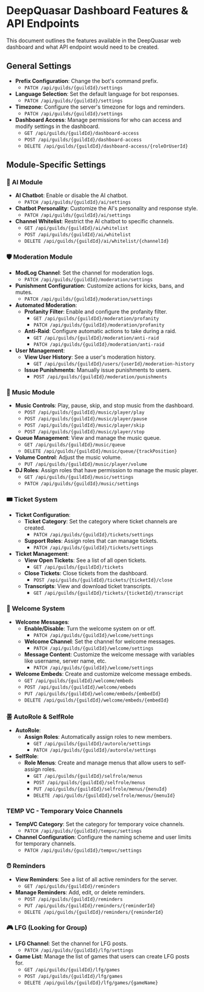 # DeepQuasar Dashboard Features & API Endpoints

This document outlines the features available in the DeepQuasar web dashboard and what API endpoint would need to be created.

## General Settings

- **Prefix Configuration**: Change the bot's command prefix.
  - `PATCH /api/guilds/{guildId}/settings`
- **Language Selection**: Set the default language for bot responses.
  - `PATCH /api/guilds/{guildId}/settings`
- **Timezone**: Configure the server's timezone for logs and reminders.
  - `PATCH /api/guilds/{guildId}/settings`
- **Dashboard Access**: Manage permissions for who can access and modify settings in the dashboard.
  - `GET /api/guilds/{guildId}/dashboard-access`
  - `POST /api/guilds/{guildId}/dashboard-access`
  - `DELETE /api/guilds/{guildId}/dashboard-access/{roleOrUserId}`

## Module-Specific Settings

### 🧠 AI Module

- **AI Chatbot**: Enable or disable the AI chatbot.
  - `PATCH /api/guilds/{guildId}/ai/settings`
- **Chatbot Personality**: Customize the AI's personality and response style.
  - `PATCH /api/guilds/{guildId}/ai/settings`
- **Channel Whitelist**: Restrict the AI chatbot to specific channels.
  - `GET /api/guilds/{guildId}/ai/whitelist`
  - `POST /api/guilds/{guildId}/ai/whitelist`
  - `DELETE /api/guilds/{guildId}/ai/whitelist/{channelId}`

### 🛡️ Moderation Module

- **ModLog Channel**: Set the channel for moderation logs.
  - `PATCH /api/guilds/{guildId}/moderation/settings`
- **Punishment Configuration**: Customize actions for kicks, bans, and mutes.
  - `PATCH /api/guilds/{guildId}/moderation/settings`
- **Automated Moderation**:
    - **Profanity Filter**: Enable and configure the profanity filter.
      - `GET /api/guilds/{guildId}/moderation/profanity`
      - `PATCH /api/guilds/{guildId}/moderation/profanity`
    - **Anti-Raid**: Configure automatic actions to take during a raid.
      - `GET /api/guilds/{guildId}/moderation/anti-raid`
      - `PATCH /api/guilds/{guildId}/moderation/anti-raid`
- **User Management**:
    - **View User History**: See a user's moderation history.
      - `GET /api/guilds/{guildId}/users/{userId}/moderation-history`
    - **Issue Punishments**: Manually issue punishments to users.
      - `POST /api/guilds/{guildId}/moderation/punishments`

### 🎵 Music Module

- **Music Controls**: Play, pause, skip, and stop music from the dashboard.
  - `POST /api/guilds/{guildId}/music/player/play`
  - `POST /api/guilds/{guildId}/music/player/pause`
  - `POST /api/guilds/{guildId}/music/player/skip`
  - `POST /api/guilds/{guildId}/music/player/stop`
- **Queue Management**: View and manage the music queue.
  - `GET /api/guilds/{guildId}/music/queue`
  - `DELETE /api/guilds/{guildId}/music/queue/{trackPosition}`
- **Volume Control**: Adjust the music volume.
  - `PUT /api/guilds/{guildId}/music/player/volume`
- **DJ Roles**: Assign roles that have permission to manage the music player.
  - `GET /api/guilds/{guildId}/music/settings`
  - `PATCH /api/guilds/{guildId}/music/settings`

### 🎟️ Ticket System

- **Ticket Configuration**:
    - **Ticket Category**: Set the category where ticket channels are created.
      - `PATCH /api/guilds/{guildId}/tickets/settings`
    - **Support Roles**: Assign roles that can manage tickets.
      - `PATCH /api/guilds/{guildId}/tickets/settings`
- **Ticket Management**:
    - **View Open Tickets**: See a list of all open tickets.
      - `GET /api/guilds/{guildId}/tickets`
    - **Close Tickets**: Close tickets from the dashboard.
      - `POST /api/guilds/{guildId}/tickets/{ticketId}/close`
    - **Transcripts**: View and download ticket transcripts.
      - `GET /api/guilds/{guildId}/tickets/{ticketId}/transcript`

### 👋 Welcome System

- **Welcome Messages**:
    - **Enable/Disable**: Turn the welcome system on or off.
      - `PATCH /api/guilds/{guildId}/welcome/settings`
    - **Welcome Channel**: Set the channel for welcome messages.
      - `PATCH /api/guilds/{guildId}/welcome/settings`
    - **Message Content**: Customize the welcome message with variables like username, server name, etc.
      - `PATCH /api/guilds/{guildId}/welcome/settings`
- **Welcome Embeds**: Create and customize welcome message embeds.
  - `GET /api/guilds/{guildId}/welcome/embeds`
  - `POST /api/guilds/{guildId}/welcome/embeds`
  - `PUT /api/guilds/{guildId}/welcome/embeds/{embedId}`
  - `DELETE /api/guilds/{guildId}/welcome/embeds/{embedId}`

### 롤 AutoRole & SelfRole

- **AutoRole**:
    - **Assign Roles**: Automatically assign roles to new members.
      - `GET /api/guilds/{guildId}/autorole/settings`
      - `PATCH /api/guilds/{guildId}/autorole/settings`
- **SelfRole**:
    - **Role Menus**: Create and manage menus that allow users to self-assign roles.
      - `GET /api/guilds/{guildId}/selfrole/menus`
      - `POST /api/guilds/{guildId}/selfrole/menus`
      - `PUT /api/guilds/{guildId}/selfrole/menus/{menuId}`
      - `DELETE /api/guilds/{guildId}/selfrole/menus/{menuId}`

###  TEMP VC - Temporary Voice Channels

- **TempVC Category**: Set the category for temporary voice channels.
  - `PATCH /api/guilds/{guildId}/tempvc/settings`
- **Channel Configuration**: Configure the naming scheme and user limits for temporary channels.
  - `PATCH /api/guilds/{guildId}/tempvc/settings`

### ⏰ Reminders

- **View Reminders**: See a list of all active reminders for the server.
  - `GET /api/guilds/{guildId}/reminders`
- **Manage Reminders**: Add, edit, or delete reminders.
  - `POST /api/guilds/{guildId}/reminders`
  - `PUT /api/guilds/{guildId}/reminders/{reminderId}`
  - `DELETE /api/guilds/{guildId}/reminders/{reminderId}`

### 🎮 LFG (Looking for Group)

- **LFG Channel**: Set the channel for LFG posts.
  - `PATCH /api/guilds/{guildId}/lfg/settings`
- **Game List**: Manage the list of games that users can create LFG posts for.
  - `GET /api/guilds/{guildId}/lfg/games`
  - `POST /api/guilds/{guildId}/lfg/games`
  - `DELETE /api/guilds/{guildId}/lfg/games/{gameName}`
